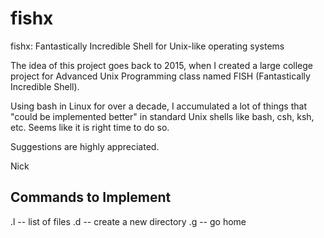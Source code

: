 # fishx
fishx: Fantastically Incredible Shell for Unix-like operating systems

The idea of this project goes back to 2015, when I created a large college project for Advanced Unix Programming class named FISH (Fantastically Incredible Shell).

Using bash in Linux for over a decade, I accumulated a lot of things that "could be implemented better" in standard Unix shells like bash, csh, ksh, etc. Seems like it is right time to do so.

Suggestions are highly appreciated.

Nick

## Commands to Implement
.l -- list of files
.d -- create a new directory
.g -- go home
